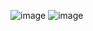 ![image](https://github.com/mrglaster/ISU-HW-MobileDev/assets/50916604/50cd39de-d544-42a7-b6e2-8617f428c55b)  ![image](https://github.com/mrglaster/ISU-HW-MobileDev/assets/50916604/b14354cc-9a5d-4640-a91f-632e29bc6e2c)

